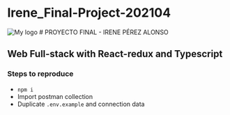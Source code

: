 # Irene_Final-Project-202104
<img src="./src/assets/fotoCantabrica.jpg" alt="My logo"/>
# PROYECTO FINAL - IRENE PÉREZ ALONSO 

##  Web Full-stack with React-redux and Typescript

### Steps to reproduce

- `npm i`
- Import postman collection
- Duplicate `.env.example` and connection data
